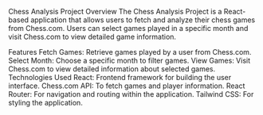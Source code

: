Chess Analysis Project
Overview
The Chess Analysis Project is a React-based application that allows users to fetch and analyze their chess games from Chess.com. Users can select games played in a specific month and visit Chess.com to view detailed game information.

Features
Fetch Games: Retrieve games played by a user from Chess.com.
Select Month: Choose a specific month to filter games.
View Games: Visit Chess.com to view detailed information about selected games.
Technologies Used
React: Frontend framework for building the user interface.
Chess.com API: To fetch games and player information.
React Router: For navigation and routing within the application.
Tailwind CSS: For styling the application.
